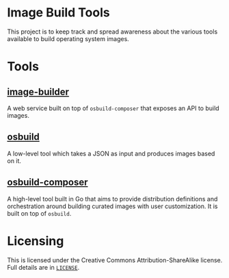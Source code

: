 # Image Build Tools

This project is to keep track and spread awareness about the various tools
available to build operating system images.

# Tools

## [image-builder](https://github.com/osbuild/image-builder)

A web service built on top of `osbuild-composer` that exposes an API to build
images.

## [osbuild](https://github.com/osbuild/osbuild)

A low-level tool which takes a JSON as input and produces images based on it.

## [osbuild-composer](https://github.com/osbuild/osbuild-composer)

A high-level tool built in Go that aims to provide distribution definitions and
orchestration around building curated images with user customization. It is
built on top of `osbuild`.

# Licensing

This is licensed under the Creative Commons Attribution-ShareAlike license.
Full details are in [`LICENSE`](./LICENSE).
